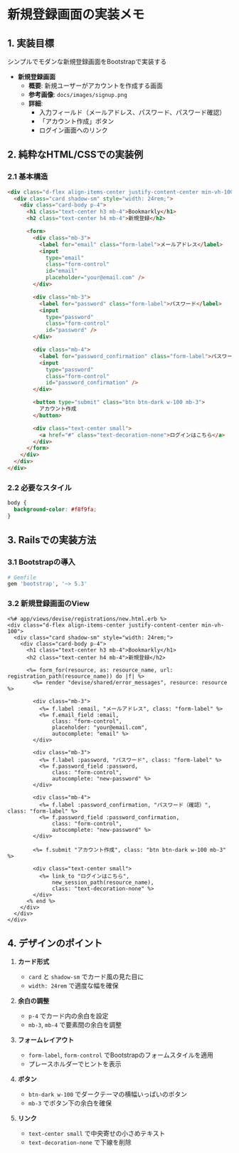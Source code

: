 # 新規登録画面の実装メモ

## 1. 実装目標
シンプルでモダンな新規登録画面をBootstrapで実装する

- **新規登録画面**  
    - **概要**: 新規ユーザーがアカウントを作成する画面
    - **参考画像**: `docs/images/signup.png`  
    - **詳細**:
        - 入力フィールド（メールアドレス、パスワード、パスワード確認）
        - 「アカウント作成」ボタン
        - ログイン画面へのリンク

## 2. 純粋なHTML/CSSでの実装例

### 2.1 基本構造
```html
<div class="d-flex align-items-center justify-content-center min-vh-100">
  <div class="card shadow-sm" style="width: 24rem;">
    <div class="card-body p-4">
      <h1 class="text-center h3 mb-4">Bookmarkly</h1>
      <h2 class="text-center h4 mb-4">新規登録</h2>

      <form>
        <div class="mb-3">
          <label for="email" class="form-label">メールアドレス</label>
          <input 
            type="email" 
            class="form-control" 
            id="email" 
            placeholder="your@email.com" />
        </div>

        <div class="mb-3">
          <label for="password" class="form-label">パスワード</label>
          <input 
            type="password" 
            class="form-control" 
            id="password" />
        </div>

        <div class="mb-4">
          <label for="password_confirmation" class="form-label">パスワード（確認）</label>
          <input 
            type="password" 
            class="form-control" 
            id="password_confirmation" />
        </div>

        <button type="submit" class="btn btn-dark w-100 mb-3">
          アカウント作成
        </button>

        <div class="text-center small">
          <a href="#" class="text-decoration-none">ログインはこちら</a>
        </div>
      </form>
    </div>
  </div>
</div>
```

### 2.2 必要なスタイル
```css
body {
  background-color: #f8f9fa;
}
```

## 3. Railsでの実装方法

### 3.1 Bootstrapの導入
```ruby
# Gemfile
gem 'bootstrap', '~> 5.3'
```

### 3.2 新規登録画面のView
```erb
<%# app/views/devise/registrations/new.html.erb %>
<div class="d-flex align-items-center justify-content-center min-vh-100">
  <div class="card shadow-sm" style="width: 24rem;">
    <div class="card-body p-4">
      <h1 class="text-center h3 mb-4">Bookmarkly</h1>
      <h2 class="text-center h4 mb-4">新規登録</h2>

      <%= form_for(resource, as: resource_name, url: registration_path(resource_name)) do |f| %>
        <%= render "devise/shared/error_messages", resource: resource %>

        <div class="mb-3">
          <%= f.label :email, "メールアドレス", class: "form-label" %>
          <%= f.email_field :email, 
              class: "form-control", 
              placeholder: "your@email.com",
              autocomplete: "email" %>
        </div>

        <div class="mb-3">
          <%= f.label :password, "パスワード", class: "form-label" %>
          <%= f.password_field :password, 
              class: "form-control",
              autocomplete: "new-password" %>
        </div>

        <div class="mb-4">
          <%= f.label :password_confirmation, "パスワード（確認）", class: "form-label" %>
          <%= f.password_field :password_confirmation, 
              class: "form-control",
              autocomplete: "new-password" %>
        </div>

        <%= f.submit "アカウント作成", class: "btn btn-dark w-100 mb-3" %>

        <div class="text-center small">
          <%= link_to "ログインはこちら", 
              new_session_path(resource_name), 
              class: "text-decoration-none" %>
        </div>
      <% end %>
    </div>
  </div>
</div>
```

## 4. デザインのポイント

1. **カード形式**
   - `card` と `shadow-sm` でカード風の見た目に
   - `width: 24rem` で適度な幅を確保

2. **余白の調整**
   - `p-4` でカード内の余白を設定
   - `mb-3`, `mb-4` で要素間の余白を調整

3. **フォームレイアウト**
   - `form-label`, `form-control` でBootstrapのフォームスタイルを適用
   - プレースホルダーでヒントを表示

4. **ボタン**
   - `btn-dark w-100` でダークテーマの横幅いっぱいのボタン
   - `mb-3` でボタン下の余白を確保

5. **リンク**
   - `text-center small` で中央寄せの小さめテキスト
   - `text-decoration-none` で下線を削除 